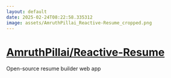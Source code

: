 ```yaml
---
layout: default
date: 2025-02-24T08:22:58.335312
image: assets/AmruthPillai_Reactive-Resume_cropped.png
---
```


# [AmruthPillai/Reactive-Resume](https://github.com/AmruthPillai/Reactive-Resume)

Open-source resume builder web app
